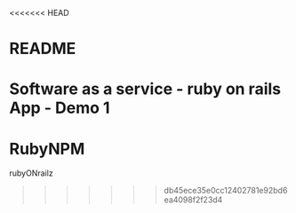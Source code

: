 <<<<<<< HEAD
# README

Software as a service - ruby on rails App - Demo 1
=======
# RubyNPM
rubyONrailz
>>>>>>> db45ece35e0cc12402781e92bd6ea4098f2f23d4
